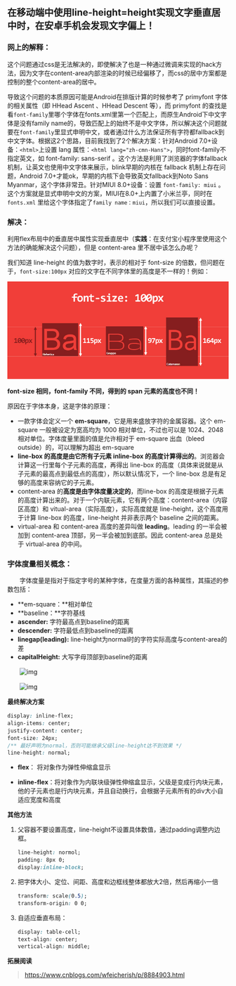 ## 在移动端中使用line-height=height实现文字垂直居中时，在安卓手机会发现文字偏上！

### 网上的解释：

这个问题通过css是无法解决的，即使解决了也是一种通过微调来实现的hack方法，因为文字在content-area内部渲染的时候已经偏移了，而css的居中方案都是控制的整个content-area的居中。

导致这个问题的本质原因可能是Android在排版计算的时候参考了 primyfont 字体的相关属性（即 HHead Ascent 、HHead Descent 等），而 primyfont 的查找是看`font-family`里哪个字体在fonts.xml里第一个匹配上，而原生Android下中文字体是没有family name的，导致匹配上的始终不是中文字体，所以解决这个问题就要在`font-family`里显式申明中文，或者通过什么方法保证所有字符都fallback到中文字体。根据这2个思路，目前我找到了2个解决方案：针对Android 7.0+设备：`<html>`上设置 lang 属性：`<html lang="zh-cmn-Hans">`，同时font-family不指定英文，如 font-family: sans-serif 。这个方法是利用了浏览器的字体fallback机制，让英文也使用中文字体来展示，blink早期的内核在 fallback 机制上存在问题，Android 7.0+才能ok，早期的内核下会导致英文fallback到Noto Sans Myanmar，这个字体非常丑。针对MIUI 8.0+设备：设置 `font-family: miui` 。这个方案就是显式申明中文的方案，MIUI在8.0+上内置了小米兰亭，同时在`fonts.xml` 里给这个字体指定了`family name：miui`，所以我们可以直接设置。

### 解决：

利用flex布局中的垂直居中属性实现垂直居中（**实践**：在支付宝小程序里使用这个方法的确能解决这个问题），但是 content-area 里不居中该怎么办呢？

我们知道 line-height 的值为数字时，表示的相对于 font-size 的倍数，但问题在于，`font-size:100px` 对应的文字在不同字体里的高度是不一样的！例如：

![](../images/font-size.png)

**font-size 相同，font-family 不同，得到的 span 元素的高度也不同！**

原因在于字体本身，这是字体的原理：

- 一款字体会定义一个 **em-square**，它是用来盛放字符的金属容器。这个 em-square 一般被设定为宽高均为 1000 相对单位，不过也可以是 1024、2048 相对单位。字体度量里面的值是允许相对于 em-square 出血（bleed outside）的，可以理解为超出 em-square
- **line-box 的高度是由它所有子元素 inline-box 的高度计算得出的**。浏览器会计算这一行里每个子元素的高度，再得出 line-box 的高度（具体来说就是从子元素的最高点到最低点的高度），所以默认情况下，一个 line-box 总是有足够的高度来容纳它的子元素。
- content-area 的**高度是由字体度量决定的**，而line-box 的高度是根据子元素的高度计算出来的。对于一个内联元素，它有两个高度：content-area（内容区高度）和 vitual-area（实际高度），实际高度就是 line-height，这个高度用于计算 line-box 的高度，line-height 并非表示两个 baseline 之间的距离。
- virtual-area 和 content-area 高度的差异叫做 **leading**。leading 的一半会被加到 content-area 顶部，另一半会被加到底部。因此 content-area 总是处于 virtual-area 的中间。

### 字体度量相关概念：

　　字体度量是指对于指定字号的某种字体，在度量方面的各种属性，其描述的参数包括：

- **em-square：**相对单位
- **baseline：**字符基线
- **ascender:** 字符最高点到baseline的距离
- **descender:** 字符最低点到baseline的距离
- **linegap(leading):** line-height为normal时的字符实际高度与content-area的差
- **capitalHeight:** 大写字母顶部到baseline的距离

　　![img](https://images2018.cnblogs.com/blog/1083125/201804/1083125-20180420114228758-1322506635.png)

　　![img](https://images2018.cnblogs.com/blog/1083125/201804/1083125-20180420114326109-2042341419.png) 

**最终解决方案**

```css
display: inline-flex;
align-items: center;
justify-content: center;
font-size: 24px;
/** 最好声明为normal，否则可能继承父级line-height达不到效果 */
line-height: normal;
```

- **flex**： 将对象作为弹性伸缩盒显示

- **inline-flex**：将对象作为内联块级弹性伸缩盒显示，父级是变成行内块元素，他的子元素也是行内块元素，并且自动换行，会根据子元素所有的div大小自适应宽度和高度

**其他方法**

1. 父容器不要设置高度，line-height不设置具体数值，通过padding调整内边框。

   ```css
   line-height: normol;
   padding: 8px 0;
   display:inline-block;
   ```

   

2. 把字体大小、定位、间距、高度和边框线整体都放大2倍，然后再缩小一倍

   ```css
   transform: scale(0.5);
   transform-origin: 0 0;
   ```

3. 自适应垂直布局：

   ```css
   display: table-cell;
   text-align: center;
   vertical-align: middle;
   ```



**拓展阅读**

> https://www.cnblogs.com/wfeicherish/p/8884903.html

